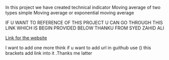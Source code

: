 In this project we have created technical indicator Moving average  of two types simple Moving average or exponential moving average 

IF U WANT TO REFERENCE OF THIS PROJECT U CAN GO THROUGH THIS LINK WHICH IS BEGIN PROVIDED BELOW THANKU FROM SYED ZAHID ALI

[Link for the website](https://blog.quantinsti.com/build-technical-indicators-in-python/)

I want to add one more think if u want to add url in guithub use () this brackets add link into it .Thanks me latter 
